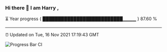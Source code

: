 ### Hi there 👋 I am Harry , 

⏳ Year progress { ██████████████████████████▁▁▁▁ } 87.60 %

---

⏰ Updated on Tue, 16 Nov 2021 17:19:43 GMT

![Progress Bar CI](https://github.com/duykhang68/duykhang68/workflows/Progress%20Bar%20CI/badge.svg)
